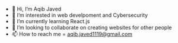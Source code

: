 - 👋 Hi, I’m Aqib Javed 
- 👀 I’m interested in web develpoment and Cybersecurity 
- 🌱 I’m currently learning React.js 
- 💞️ I’m looking to collaborate on creating websites for other people 
- 📫 How to reach me = aqib.javed1119@gmail.com

<!---
aqib-javed1119/aqib-javed1119 is a ✨ special ✨ repository because its `README.md` (this file) appears on your GitHub profile.
You can click the Preview link to take a look at your changes.
--->
